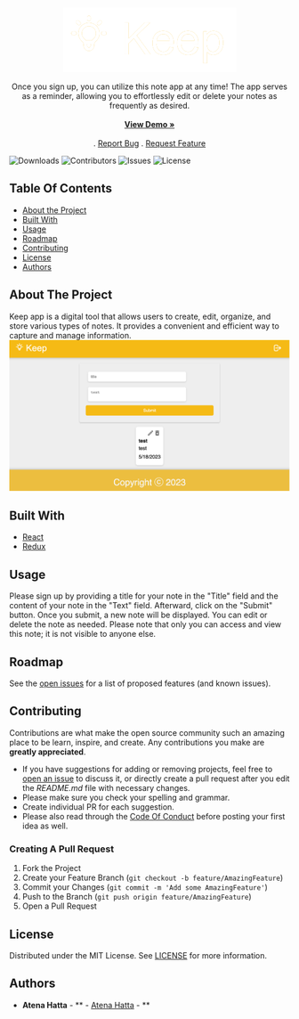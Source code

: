 <br/>
<p align="center">
  <a href="https://github.com/AtenaHatta/Keep">
        <img src="img_keep.png" alt="Logo">
  </a>

  <p align="center">
    Once you sign up, you can utilize this note app at any time! The app serves as a reminder, allowing you to effortlessly edit or delete your notes as frequently as desired. 
    <br/>
    <br/>
    <a href="https://keep-five.vercel.app/"><strong>View Demo »</strong></a>
    <br/>
    <br/>
    .
    <a href="https://github.com/AtenaHatta/Keep/issues">Report Bug</a>
    .
    <a href="https://github.com/AtenaHatta/Keep/issues">Request Feature</a>
  </p>
</p>

![Downloads](https://img.shields.io/github/downloads/AtenaHatta/Keep/total) ![Contributors](https://img.shields.io/github/contributors/AtenaHatta/Keep?color=dark-green) ![Issues](https://img.shields.io/github/issues/AtenaHatta/Keep) ![License](https://img.shields.io/github/license/AtenaHatta/Keep) 

## Table Of Contents

* [About the Project](#about-the-project)
* [Built With](#built-with)
* [Usage](#usage)
* [Roadmap](#roadmap)
* [Contributing](#contributing)
* [License](#license)
* [Authors](#authors)

## About The Project
Keep app is a digital tool that allows users to create, edit, organize, and store various types of notes. It provides a convenient and efficient way to capture and manage information.
<img src="image_keep_screenshot.png">
<!-- (https://keep-five.vercel.app/) -->

## Built With
* [React]()
* [Redux]()

## Usage

Please sign up by providing a title for your note in the "Title" field and the content of your note in the "Text" field. Afterward, click on the "Submit" button. Once you submit, a new note will be displayed. You can edit or delete the note as needed. Please note that only you can access and view this note; it is not visible to anyone else.

## Roadmap

See the [open issues](https://github.com/AtenaHatta/Keep/issues) for a list of proposed features (and known issues).

## Contributing

Contributions are what make the open source community such an amazing place to be learn, inspire, and create. Any contributions you make are **greatly appreciated**.
* If you have suggestions for adding or removing projects, feel free to [open an issue](https://github.com/AtenaHatta/Keep/issues/new) to discuss it, or directly create a pull request after you edit the *README.md* file with necessary changes.
* Please make sure you check your spelling and grammar.
* Create individual PR for each suggestion.
* Please also read through the [Code Of Conduct](https://github.com/AtenaHatta/Keep/blob/main/CODE_OF_CONDUCT.md) before posting your first idea as well.

### Creating A Pull Request

1. Fork the Project
2. Create your Feature Branch (`git checkout -b feature/AmazingFeature`)
3. Commit your Changes (`git commit -m 'Add some AmazingFeature'`)
4. Push to the Branch (`git push origin feature/AmazingFeature`)
5. Open a Pull Request

## License

Distributed under the MIT License. See [LICENSE](https://github.com/AtenaHatta/Keep/blob/main/LICENSE.md) for more information.

## Authors

* **Atena Hatta** - ** - [Atena Hatta](https://github.com/AtenaHatta) - **



